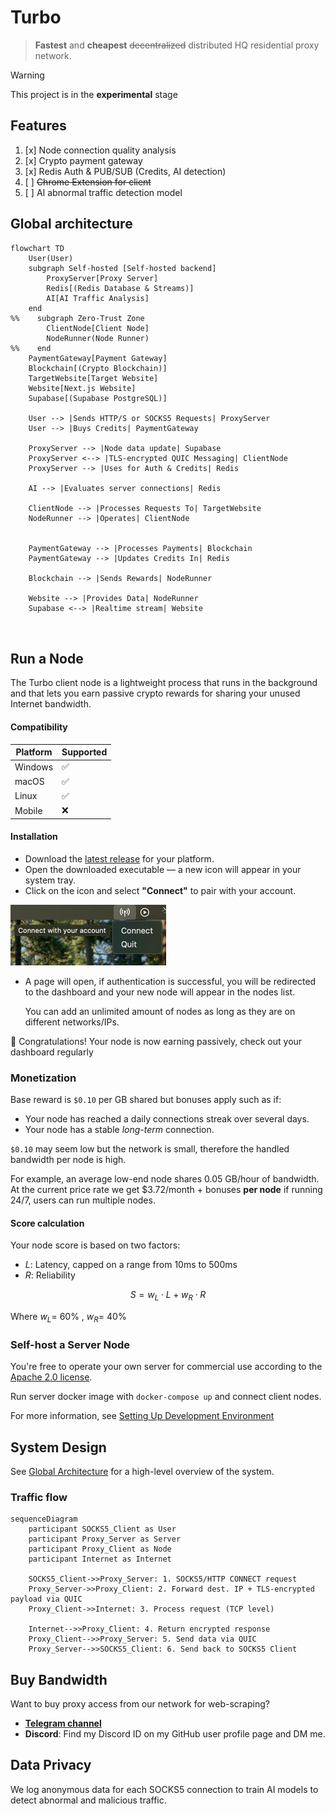 # Turbo

> **Fastest** and **cheapest** ~~decentralized~~ distributed HQ residential proxy network.

> [!WARNING]
> This project is in the **experimental** stage

## Features

1. [x] Node connection quality analysis
2. [x] Crypto payment gateway
3. [x] Redis Auth & PUB/SUB (Credits, AI detection)
4. [ ] ~~Chrome Extension for client~~
5. [ ] AI abnormal traffic detection model

[//]: # (7. [ ] LLM Data Extraction with Cuelang)
## Global architecture

```mermaid
flowchart TD
    User(User)
    subgraph Self-hosted [Self-hosted backend]
        ProxyServer[Proxy Server]
        Redis[(Redis Database & Streams)]
        AI[AI Traffic Analysis] 
    end
%%    subgraph Zero-Trust Zone 
        ClientNode[Client Node]
        NodeRunner(Node Runner)
%%    end
    PaymentGateway[Payment Gateway]
    Blockchain[(Crypto Blockchain)]
    TargetWebsite[Target Website]
    Website[Next.js Website]
    Supabase[(Supabase PostgreSQL)]

    User --> |Sends HTTP/S or SOCKS5 Requests| ProxyServer
    User --> |Buys Credits| PaymentGateway
    
    ProxyServer --> |Node data update| Supabase
    ProxyServer <--> |TLS-encrypted QUIC Messaging| ClientNode
    ProxyServer --> |Uses for Auth & Credits| Redis
    
    AI --> |Evaluates server connections| Redis

    ClientNode --> |Processes Requests To| TargetWebsite
    NodeRunner --> |Operates| ClientNode
    

    PaymentGateway --> |Processes Payments| Blockchain
    PaymentGateway --> |Updates Credits In| Redis

    Blockchain --> |Sends Rewards| NodeRunner
    
    Website --> |Provides Data| NodeRunner
    Supabase <--> |Realtime stream| Website
    
    
```

## Run a Node

The Turbo client node is a lightweight process that runs in the background and that lets you earn passive crypto rewards for sharing your unused Internet bandwidth.

#### Compatibility

| Platform | Supported |
|----------|-----------|
| Windows  | ✅         |
| macOS    | ✅         |
| Linux    | ✅         |
| Mobile   | ❌         |

#### Installation

- Download the [latest release](https://github.com/L1shed/Turbo/releases) for your platform.
- Open the downloaded executable — a new icon will appear in your system tray.
- Click on the icon and select **"Connect"** to pair with your account.

![img.png](.github/assets/img.png)
- A page will open, if authentication is successful, you will be redirected to the dashboard and your new node will appear in the nodes list.

  You can add an unlimited amount of nodes as long as they are on different networks/IPs.

🎉 Congratulations! Your node is now earning passively, check out your dashboard regularly

### Monetization

Base reward is `$0.10` per GB shared but bonuses apply such as if:
* Your node has reached a daily connections streak over several days.
* Your node has a stable _long-term_ connection.

`$0.10` may seem low but the network is small, therefore the handled bandwidth per node is high.

For example, an average low-end node shares 0.05 GB/hour of bandwidth.
At the current price rate we get $3.72/month + bonuses **per node** if running 24/7, users can run multiple nodes.

#### Score calculation

Your node score is based on two factors:
- $L$: Latency, capped on a range from 10ms to 500ms
- $R$: Reliability

$$
S = w_L \cdot L + w_R \cdot R
$$

Where $w_L =$ 60% , $w_R =$ 40%

### Self-host a Server Node

You're free to operate your own server for commercial use according to the [Apache 2.0 license](LICENSE).

Run server docker image with `docker-compose up` and connect client nodes.

For more information, see [Setting Up Development Environment](.github/CONTRIBUTING.md#setting-up-development-environment)


## System Design

See [Global Architecture](#global-architecture) for a high-level overview of the system.

### Traffic flow

```mermaid
sequenceDiagram
    participant SOCKS5_Client as User
    participant Proxy_Server as Server
    participant Proxy_Client as Node
    participant Internet as Internet

    SOCKS5_Client->>Proxy_Server: 1. SOCKS5/HTTP CONNECT request
    Proxy_Server->>Proxy_Client: 2. Forward dest. IP + TLS-encrypted payload via QUIC 
    Proxy_Client->>Internet: 3. Process request (TCP level) 
    
    Internet-->>Proxy_Client: 4. Return encrypted response
    Proxy_Client-->>Proxy_Server: 5. Send data via QUIC
    Proxy_Server-->>SOCKS5_Client: 6. Send back to SOCKS5 Client
```

## Buy Bandwidth

Want to buy proxy access from our network for web-scraping?

* [**Telegram channel**](https://t.me/node_turbo)
* **Discord**: Find my Discord ID on my GitHub user profile page and DM me.

[//]: # (Join our [**Discord server**]&#40;https://discord.gg/ZqdvQkSEc7&#41; and create a ticket.)

## Data Privacy

We log anonymous data for each SOCKS5 connection to train AI models to detect abnormal and malicious traffic.